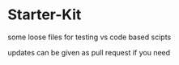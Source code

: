 # Starter-Kit

some loose files for testing vs code based scipts

updates can be given as pull request if you need
